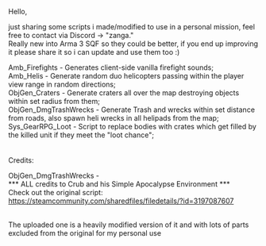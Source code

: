 Hello,

just sharing some scripts i made/modified to use in a personal mission, feel free to contact via Discord -> "zanga."<br>
Really new into Arma 3 SQF so they could be better, if you end up improving it please share it so i can update and use them too :)

Amb_Firefights - Generates client-side vanilla firefight sounds;<br>
Amb_Helis - Generate random duo helicopters passing within the player view range in random directions;<br>
ObjGen_Craters - Generate craters all over the map destroying objects within set radius from them;<br>
ObjGen_DmgTrashWrecks - Generate Trash and wrecks within set distance from roads, also spawn heli wrecks in all helipads from the map;<br>
Sys_GearRPG_Loot - Script to replace bodies with crates which get filled by the killed unit if they meet the "loot chance";<br>
<br>
<br>
Credits:<br>

ObjGen_DmgTrashWrecks - <br>
*** ALL credits to Crub and his Simple Apocalypse Environment ***<br>
Check out the original script: https://steamcommunity.com/sharedfiles/filedetails/?id=3197087607<br><br>

The uploaded one is a heavily modified version of it and with lots of parts excluded from the original for my personal use
